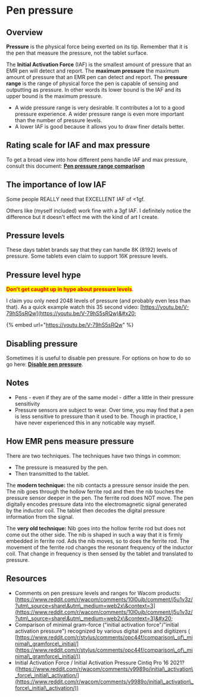 # Pen pressure

## Overview

**Pressure** is the physical force being exerted on its tip. Remember that it is the pen that measure the pressure, not the tablet surface.&#x20;

The **Initial Activation Force** (IAF) is the smallest amount of pressure that an EMR pen will detect and report. The **maximum pressure** the maximum amount of pressure that an EMR pen can detect and report. The **pressure range** is the range of physical force the pen is capable of sensing and outputting as pressure. In other words its lower bound is the IAF and its upper bound is the maximum pressure.

* A wide pressure range is very desirable. It contributes a lot to a good pressure experience. A wider pressure range is even more important than the number of pressure levels.
* A lower IAF is good because it allows you to draw finer details better. &#x20;

## Rating scale for IAF and max pressure

To get a broad view into how different pens handle IAF and max pressure, consult this document: [**Pen pressure range comparison**](pen-pressure-range-comparison.md)

## The importance of low IAF

Some people REALLY need that EXCELLENT IAF of <1gf.&#x20;

Others like (myself included) work fine with a 3gf IAF. I definitely notice the difference but it doesn't effect me with the kind of art I create.

## Pressure levels

These days tablet brands say that they can handle 8K (8192) levels of pressure. Some tablets even claim to support 16K pressure levels.

## Pressure level hype

<mark style="color:red;">**Don't get caught up in hype about pressure levels**</mark>.&#x20;

I claim you only need 2048 levels of pressure (and probably even less than that). As a quick example watch this 35 second video: [https://youtu.be/V-79hS5sRQw](https://youtu.be/V-79hS5sRQw)&#x20;

{% embed url="https://youtu.be/V-79hS5sRQw" %}

## Disabling pressure

Sometimes it is useful to disable pen pressure. For options on how to do so go here: [**Disable pen pressure**](disable-pen-pressure.md).

## Notes

* Pens - even if they are of the same model - differ a little in their pressure sensitivity
* Pressure sensors are subject to wear. Over time, you may find that a pen is less sensitive to pressure than it used to be. Though in practice, I have never experienced this in any noticable way myself.

## How EMR pens measure pressure

There are two techniques. The techniques have two things in common:

* The pressure is measured by the pen.
* Then transmitted to the tablet.

The **modern technique:** the nib contacts a pressure sensor inside the pen. The nib goes through the hollow ferrite rod and then the nib touches the pressure sensor deeper in the pen. The ferrite rod does NOT move. The pen digitally encodes pressure data into the electromagnetic signal generated by the inductor coil. The tablet then decodes the digital pressure information from the signal.

The **very old technique:** Nib goes into the hollow ferrite rod but does not come out the other side. The nib is shaped in such a way that it is firmly embedded in ferrite rod. Ads the nib moves, so to does the ferrite rod. The movement of the ferrite rod changes the resonant frequency of the inductor coil. That change in frequency is then sensed by the tablet and translated to pressure.

## Resources

* Comments on pen pressure levels and ranges for Wacom products: [https://www.reddit.com/r/wacom/comments/10l0ujb/comment/j5u1v3z/?utm\_source=share\&utm\_medium=web2x\&context=3](https://www.reddit.com/r/wacom/comments/10l0ujb/comment/j5u1v3z/?utm\_source=share\&utm\_medium=web2x\&context=3)&#x20;
* Comparison of minimal gram-force ("initial activation force"/"initial activation pressure") recognized by various digital pens and digitizers ( [https://www.reddit.com/r/stylus/comments/opc44f/comparison\_of\_minimal\_gramforce\_initial/](https://www.reddit.com/r/stylus/comments/opc44f/comparison\_of\_minimal\_gramforce\_initial/))
* Initial Activation Force / Initial Activation Pressure Cintiq Pro 16 2021? ([https://www.reddit.com/r/wacom/comments/v9989o/initial\_activation\_force\_initial\_activation/](https://www.reddit.com/r/wacom/comments/v9989o/initial\_activation\_force\_initial\_activation/))

